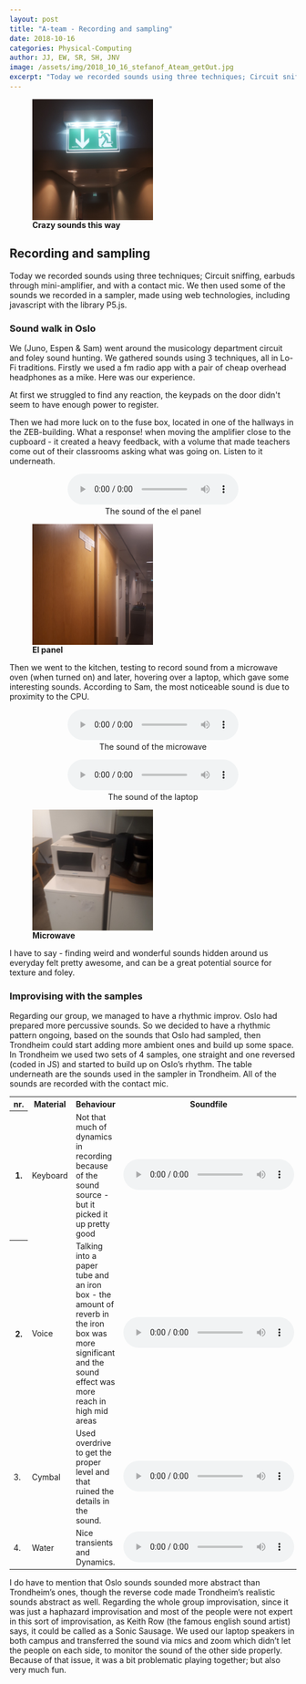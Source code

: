```yaml
---
layout: post
title: "A-team - Recording and sampling"
date: 2018-10-16
categories: Physical-Computing
author: JJ, EW, SR, SH, JNV
image: /assets/img/2018_10_16_stefanof_Ateam_getOut.jpg
excerpt: "Today we recorded sounds using three techniques; Circuit sniffing, earbuds through mini-amplifier, and with a contact mic. We then used some of the sounds we recorded in a sampler, made using web technologies, including javascript with the library P5.js."
---
```


<figure>
<img src="/assets/img/2018_10_16_stefanof_Ateam_getOut.jpg" alt="el panel" width="50%" align="middle">
<figcaption><strong>Crazy sounds this way</strong></figcaption>
</figure>

## Recording and sampling

Today we recorded sounds using three techniques; Circuit sniffing, earbuds through mini-amplifier, and with a contact mic.
We then used some of the sounds we recorded in a sampler, made using web technologies, including javascript with the library P5.js.

### Sound walk in Oslo

We (Juno, Espen & Sam) went around the musicology department circuit and foley sound hunting. We gathered sounds using 3 techniques, all in Lo-Fi traditions. Firstly we used a fm radio app with a pair of cheap overhead headphones as a mike. Here was our experience.

At first we struggled to find any reaction, the keypads on the door didn't seem to have enough power to register.

Then we had more luck on to the fuse box, located in one of the hallways in the ZEB-building. What a response! when moving the amplifier close to the cupboard - it created a heavy feedback, with a volume that made teachers come out of their classrooms asking what was going on. Listen to it underneath.

<figure align="middle">
<audio controls>
  <source src="https://docs.google.com/uc?export=download&id=1WqvFLLR2_7CcbxIYls7hc3kNw7ZgWoi4" volume="0.2" type="audio/wav">
  Your browser does not support the audio element.
</audio>
  <figcaption>The sound of the el panel</figcaption>
</figure>

<figure>
<img src="/assets/img/2018_10_16_stefanof_Ateam_elTavle.jpg" alt="el panel" width="50%" align="middle">
<figcaption><strong>El panel</strong></figcaption>
</figure>

Then we went to the kitchen, testing to record sound from a microwave oven (when turned on) and later, hovering over a laptop, which gave some interesting sounds. According to Sam, the most noticeable sound is due to proximity to the CPU.

<figure align="middle">
<audio controls>
  <source src="https://docs.google.com/uc?export=download&id=1e810-agTcsg7UJ3EfrSr7PYxlxX3IKIO" type="audio/wav">
  Your browser does not support the audio element.
</audio>
  <figcaption>The sound of the microwave</figcaption>
</figure>

<figure align="middle">
<audio controls>
  <source src="https://docs.google.com/uc?export=download&id=1UmGrby7qRTz9z1iEI-0YXaTTIRuDzQv_" type="audio/wav">
  Your browser does not support the audio element.
</audio>
  <figcaption>The sound of the laptop</figcaption>
</figure>

<figure>
<img src="/assets/img/2018_10_16_stefanof_Ateam_micro.jpg" alt="Microwave" width="50%" align="middle">
<figcaption><strong>Microwave</strong></figcaption>
</figure>

I have to say - finding weird and wonderful sounds hidden around us everyday felt pretty awesome, and can be a great potential source for texture and foley.

### Improvising with the samples

Regarding our group, we managed to have a rhythmic improv. Oslo had prepared more percussive sounds. So we decided to have a rhythmic pattern ongoing, based on the sounds that Oslo had sampled, then Trondheim could start adding more ambient ones and build up some space.
In Trondheim we used two sets of 4 samples, one straight and one reversed (coded in JS) and started to build up on Oslo’s rhythm. The table underneath are the sounds used in the sampler in Trondheim. All of the sounds are recorded with the contact mic.

<table style="width:100%">
  <tr>
    <th>nr.</th>
    <th>Material</th>
    <th>Behaviour</th>
    <th>Soundfile</th>
  </tr>
  <tr>
    <th>1.</th>
    <td>Keyboard</td>
    <td>
      Not that much of dynamics in recording because of the sound source - but it picked it up pretty good
    </td>
    <td>
      <audio controls>
        <source src="https://docs.google.com/uc?export=download&id=1JhGO0NrVPrc5OvUtNVRhFKpu1zTn8O_9" type="audio/mpeg">
        Your browser does not support the audio element.
      </audio>
    </td>
  </tr>
  <tr>
    <th>2.</th>
    <td>Voice</td>
    <td>
      Talking into a paper tube and an iron box - the amount of reverb in the iron box was more significant
      and the sound effect was more reach in high mid areas
    </td>
    <td>
      <audio controls>
        <source src="https://docs.google.com/uc?export=download&id=1J9VVfy1_UBI_B5bAqGz7Q3k6sQPRHvp4" type="audio/mpeg">
        Your browser does not support the audio element.
      </audio>
    </td>
  </tr>
  <tr>
    <td>3.</td>
    <td>Cymbal</td>
    <td>
      Used overdrive to get the proper level and that ruined the details in the sound.
    </td>
    <td>
      <audio controls>
        <source src="https://docs.google.com/uc?export=download&id=1qcfhu8S0eeRljNZjX7mmpUMLVDcGT9kl" type="audio/mpeg">
        Your browser does not support the audio element.
      </audio>
    </td>
  </tr>
  <tr>
    <td>4.</td>
    <td>Water</td>
    <td>
      Nice transients and Dynamics.
    </td>
    <td>
      <audio controls>
        <source src="https://docs.google.com/uc?export=download&id=1yR63EFp48hrK6v3uvpHUa0TinpsBmUcf" type="audio/mpeg">
        Your browser does not support the audio element.
      </audio>
    </td>
  </tr>
</table>

I do have to mention that Oslo sounds sounded more abstract than Trondheim’s ones, though the reverse code made Trondheim’s realistic sounds abstract as well. Regarding the whole group improvisation, since it was just a haphazard improvisation and most of the people were not expert in this sort of improvisation, as Keith Row (the famous english sound artist) says, it could be called as a Sonic Sausage. We used our laptop speakers in both campus and transferred the sound via mics and zoom which didn’t let the people on each side, to monitor the sound of the other side properly. Because of that issue, it was a bit problematic playing together; but also very much fun.
